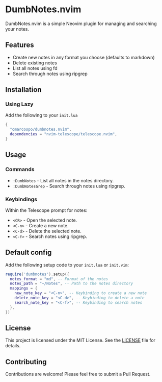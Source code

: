 # DumbNotes.nvim

DumbNotes.nvim is a simple Neovim plugin for managing and searching your
notes.

## Features

- Create new notes in any format you choose (defaults to markdown)
- Delete existing notes
- List all notes using fd
- Search through notes using ripgrep

## Installation

### Using Lazy

Add the following to your `init.lua`
```lua
{
  "omarcospo/dumbnotes.nvim",
  dependencies = "nvim-telescope/telescope.nvim",
}
```

## Usage

### Commands

- `:DumbNotes` - List all notes in the notes directory.
- `:DumbNotesGrep` - Search through notes using ripgrep.

### Keybindings

Within the Telescope prompt for notes:

- `<CR>` - Open the selected note.
- `<C-n>` - Create a new note.
- `<C-d>` - Delete the selected note.
- `<C-f>` - Search notes using ripgrep.

## Default config

Add the following setup code to your `init.lua` or `init.vim`:

```lua
require('dumbnotes').setup({
  notes_format = "md", -- Format of the notes
  notes_path = "~/Notes", -- Path to the notes directory
  mappings = {
    new_note_key = "<C-n>", -- Keybinding to create a new note
    delete_note_key = "<C-d>", -- Keybinding to delete a note
    search_note_key = "<C-f>", -- Keybinding to search notes
  },
})
```

## License

This project is licensed under the MIT License. See the [LICENSE](LICENSE) file for details.

## Contributing

Contributions are welcome! Please feel free to submit a Pull Request.
